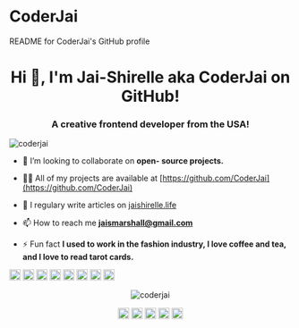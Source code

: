 # CoderJai
 README for CoderJai's GitHub profile

<h1 align="center">Hi 👋, I'm Jai-Shirelle aka CoderJai on GitHub!</h1>
<h3 align="center">A creative frontend developer from the USA!</h3>
<p align="left"> <img src="https://komarev.com/ghpvc/?username=coderjai" alt="coderjai" /> </p>

- 👯 I’m looking to collaborate on **open- source projects.**

- 👨‍💻 All of my projects are available at [https://github.com/CoderJai](https://github.com/CoderJai)

- 📝 I regulary write articles on [jaishirelle.life](jaishirelle.life)

- 📫 How to reach me **jaismarshall@gmail.com**

- ⚡ Fun fact **I used to work in the fashion industry, I love coffee and tea, and I love to read tarot cards.**

<p align="left"><img src="https://konpa.github.io/devicon/devicon.git/icons/react/react-original-wordmark.svg" alt="react" width="20" height="20"/> <img src="https://konpa.github.io/devicon/devicon.git/icons/bootstrap/bootstrap-plain.svg" alt="bootstrap" width="20" height="20"/> <img src="https://konpa.github.io/devicon/devicon.git/icons/css3/css3-original-wordmark.svg" alt="css3" width="20" height="20"/> <img src="https://konpa.github.io/devicon/devicon.git/icons/html5/html5-original-wordmark.svg" alt="html5" width="20" height="20"/> <img src="https://konpa.github.io/devicon/devicon.git/icons/javascript/javascript-original.svg" alt="javascript" width="20" height="20"/> <img src="https://konpa.github.io/devicon/devicon.git/icons/mysql/mysql-original-wordmark.svg" alt="mysql" width="20" height="20"/> <img src="https://konpa.github.io/devicon/devicon.git/icons/sass/sass-original.svg" alt="sass" width="20" height="20"/> <img src="https://konpa.github.io/devicon/devicon.git/icons/nodejs/nodejs-original-wordmark.svg" alt="nodejs" width="20" height="20"/></p><p align="center"> <img src="https://github-readme-stats.vercel.app/api?username=coderjai&show_icons=true" alt="coderjai" /> </p>

<p align="center">
<a href="https://codepen.io/coderjai" target="blank"><img align="center" src="https://cdn.jsdelivr.net/npm/simple-icons@3.0.1/icons/codepen.svg" alt="coderjai" height="20" width="20" /></a>
<a href="https://twitter.com/jaishirelle" target="blank"><img align="center" src="https://cdn.jsdelivr.net/npm/simple-icons@3.0.1/icons/twitter.svg" alt="jaishirelle" height="20" width="20" /></a>
<a href="https://linkedin.com/in/jaimarshall" target="blank"><img align="center" src="https://cdn.jsdelivr.net/npm/simple-icons@3.0.1/icons/linkedin.svg" alt="jaimarshall" height="20" width="20" /></a>
<a href="https://codesandbox.com/coderjai" target="blank"><img align="center" src="https://cdn.jsdelivr.net/npm/simple-icons@3.0.1/icons/codesandbox.svg" alt="coderjai" height="20" width="20" /></a>
<a href="https://instagram.com/jaishirelle" target="blank"><img align="center" src="https://cdn.jsdelivr.net/npm/simple-icons@3.0.1/icons/instagram.svg" alt="jaishirelle" height="20" width="20" /></a>
</p>
